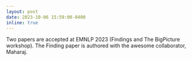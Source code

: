 ```yaml
---
layout: post
date: 2023-10-06 15:59:00-0400
inline: true
---
```


Two papers are accepted at EMNLP 2023 (Findings and The BigPicture workshop). The Finding paper is authored with the awesome collaborator, Maharaj.
